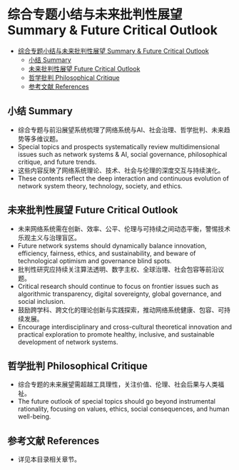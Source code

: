 # 综合专题小结与未来批判性展望 Summary & Future Critical Outlook


<!-- TOC START -->

- [综合专题小结与未来批判性展望 Summary & Future Critical Outlook](#综合专题小结与未来批判性展望-summary-future-critical-outlook)
  - [小结 Summary](#小结-summary)
  - [未来批判性展望 Future Critical Outlook](#未来批判性展望-future-critical-outlook)
  - [哲学批判 Philosophical Critique](#哲学批判-philosophical-critique)
  - [参考文献 References](#参考文献-references)

<!-- TOC END -->

## 小结 Summary

- 综合专题与前沿展望系统梳理了网络系统与AI、社会治理、哲学批判、未来趋势等多维议题。
- Special topics and prospects systematically review multidimensional issues such as network systems & AI, social governance, philosophical critique, and future trends.
- 这些内容反映了网络系统理论、技术、社会与伦理的深度交互与持续演化。
- These contents reflect the deep interaction and continuous evolution of network system theory, technology, society, and ethics.

## 未来批判性展望 Future Critical Outlook

- 未来网络系统需在创新、效率、公平、伦理与可持续之间动态平衡，警惕技术乐观主义与治理盲区。
- Future network systems should dynamically balance innovation, efficiency, fairness, ethics, and sustainability, and beware of technological optimism and governance blind spots.
- 批判性研究应持续关注算法透明、数字主权、全球治理、社会包容等前沿议题。
- Critical research should continue to focus on frontier issues such as algorithmic transparency, digital sovereignty, global governance, and social inclusion.
- 鼓励跨学科、跨文化的理论创新与实践探索，推动网络系统健康、包容、可持续发展。
- Encourage interdisciplinary and cross-cultural theoretical innovation and practical exploration to promote healthy, inclusive, and sustainable development of network systems.

## 哲学批判 Philosophical Critique

- 综合专题的未来展望需超越工具理性，关注价值、伦理、社会后果与人类福祉。
- The future outlook of special topics should go beyond instrumental rationality, focusing on values, ethics, social consequences, and human well-being.

## 参考文献 References

- 详见本目录相关章节。

